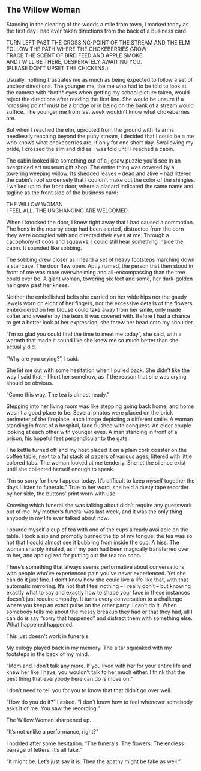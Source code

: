 ## The Willow Woman

Standing in the clearing of the woods a mile from town, I marked today as the first day I had ever taken directions from the back of a business card.  

TURN LEFT PAST THE CROSSING-POINT OF THE STREAM AND THE ELM  
FOLLOW THE PATH WHERE THE CHOKEBERRIES GROW  
TRACE THE SCENT OF BIRD FEED AND APPLE SMOKE  
AND I WILL BE THERE, DESPERATELY AWAITING YOU.  
(PLEASE DON’T UPSET THE CHICKENS.)  

Usually, nothing frustrates me as much as being expected to follow a set of unclear directions. The younger me, the me who had to be told to look at the camera with \*both\* eyes when getting my school picture taken, would reject the directions after reading the first line. She would be unsure if a “crossing point” must be a bridge or in being on the bank of a stream would suffice. The younger me from last week wouldn’t know what chokeberries are.

But when I reached the elm, uprooted from the ground with its arms needlessly reaching beyond the puny stream, I decided that I could be a me who knows what chokeberries are, if only for one short day. Swallowing my pride, I crossed the elm and did as I was told until I reached a cabin.

The cabin looked like something out of a jigsaw puzzle you’d see in an overpriced art museum gift shop. The entire thing was covered by a towering weeping willow. Its shedded leaves – dead and alive – had littered the cabin’s roof so densely that I couldn’t make out the color of the shingles. I walked up to the front door, where a placard indicated the same name and tagline as the front side of the business card:

THE WILLOW WOMAN  
I FEEL ALL. THE UNCHANGING ARE WELCOMED.

When I knocked the door, I knew right away that I had caused a commotion. The hens in the nearby coop had been alerted, distracted from the corn they were occupied with and directed their eyes at me. Through a cacophony of coos and squawks, I could still hear something inside the cabin.
It sounded like sobbing.

The sobbing drew closer as I heard a set of heavy footsteps marching down a staircase. The door flew open. Aptly named, the person that then stood in front of me was more overwhelming and all-encompassing than the tree could ever be. A giant woman, towering six feet and some, her dark-golden hair grew past her knees.

Neither the embellished belts she carried on her wide hips nor the gaudy jewels worn on eight of her fingers, nor the excessive details of the flowers embroidered on her blouse could take away from her smile, only made softer and sweeter by the tears it was covered with. Before I had a chance to get a better look at her expression, she threw her head onto my shoulder.

“I’m so glad you could find the time to meet me today”, she said, with a warmth that made it sound like she knew me so much better than she actually did.

“Why are you crying?”, I said.

She let me out with some hesitation when I pulled back. She didn’t like the way I said that – I hurt her somehow, as if the reason that she was crying should be obvious.

“Come this way. The tea is almost ready.”

Stepping into her living room was like stepping going back home, and home wasn’t a good place to be. Several photos were placed on the brick perimeter of the fireplace, each image depicting a different smile. A woman standing in front of a hospital, face flushed with conquest. An older couple looking at each other with younger eyes. A man standing in front of a prison, his hopeful feet perpendicular to the gate. 

The kettle turned off and my host placed it on a plain cork coaster on the coffee table, next to a fat stack of papers of various ages, littered with little colored tabs. The woman looked at me tenderly. She let the silence exist until she collected herself enough to speak. 

“I’m so sorry for how I appear today. It’s difficult to keep myself together the days I listen to funerals.” True to her word, she held a dusty tape recorder by her side, the buttons’ print worn with use.

Knowing which funeral she was talking about didn’t require any guesswork out of me. My mother’s funeral was last week, and it was the only thing anybody in my life ever talked about now.

I poured myself a cup of tea with one of the cups already available on the table. I took a sip and promptly burned the tip of my tongue;  the tea was so hot that I could almost see it bubbling from inside the cup.  A hiss. The woman sharply inhaled, as if my pain had been magically transferred over to her, and apologized for putting out the tea too soon.

There’s something that always seems performative about conversations with people who’ve experienced pain you’ve never experienced. Yet she can do it just fine. I don’t know how she could live a life like that, with that automatic mirroring. It’s not that I feel nothing – I really don’t – but knowing exactly what to say and exactly how to shape your face in these instances doesn’t just require empathy. It turns every conversation to a challenge where you keep an exact pulse on the other party. I can’t do it. When somebody tells me about the messy breakup they had or that they had, all I can do is say “sorry that happened” and distract them with something else. What happened happened. 

This just doesn’t work in funerals.

My eulogy played back in my memory. The altar squeaked with my footsteps in the back of my mind.

“Mom and I don’t talk any more. If you lived with her for your entire life and knew her like I have, you wouldn’t talk to her much either. I think that the best thing that everybody here can do is move on.”

I don’t need to tell you for you to know that that didn’t go over well.

“How do you do it?” I asked. “I don’t know how to feel whenever somebody asks it of me. You saw the recording.”

The Willow Woman sharpened up.

“It’s not unlike a performance, right?”

I nodded after some hesitation. “The funerals. The flowers. The endless barrage of letters. It’s all fake.”

“It might be. Let’s just say it is. Then the apathy might be fake as well.”

